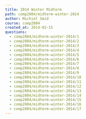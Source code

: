 ```yaml
---
title: 2014 Winter Midterm
path: comp2804/midterm-winter-2014
author: Michiel Smid
course: comp2804
created_at: 2014-02-15
questions:
  - comp2804/midterm-winter-2014/1
  - comp2804/midterm-winter-2014/2
  - comp2804/midterm-winter-2014/3
  - comp2804/midterm-winter-2014/4
  - comp2804/midterm-winter-2014/5
  - comp2804/midterm-winter-2014/6
  - comp2804/midterm-winter-2014/7
  - comp2804/midterm-winter-2014/8
  - comp2804/midterm-winter-2014/9
  - comp2804/midterm-winter-2014/10
  - comp2804/midterm-winter-2014/11
  - comp2804/midterm-winter-2014/12
  - comp2804/midterm-winter-2014/13
  - comp2804/midterm-winter-2014/14
  - comp2804/midterm-winter-2014/15
  - comp2804/midterm-winter-2014/16
  - comp2804/midterm-winter-2014/17
---
```

